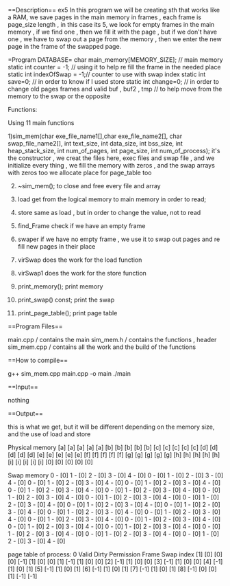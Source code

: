 ==Description==
ex5
In this program we will be creating sth that works like a RAM, we save pages in the main memory in frames , each frame is page_size length , in this case its 5, we look for empty frames
in the main memory , if we find one , then we fill it with the page , but if we don't have one , we have to swap out a page from the memory , then we enter the new page in the frame of the swapped
page.


=Program DATABASE=
char main_memory[MEMORY_SIZE]; // main memory
static int counter = -1; // using it to help re fill the frame in the needed place
static int indexOfSwap = -1;// counter to use with swap index
static int save=0; // in order to know if I used store
static int change=0; // in order to change old pages frames and valid
 buf , buf2 , tmp // to help move from the memory to the swap or the opposite

Functions:

Using 11 main functions

1)sim_mem(char exe_file_name1[],char exe_file_name2[], char swap_file_name2[], int text_size,
              int data_size, int bss_size, int heap_stack_size,
              int num_of_pages, int page_size, int num_of_process);
it's the constructor , we creat the files here, exec files and swap file , and we initialize every thing , we fill the memory with zeros , and the swap arrays with zeros too
we allocate place for page_table too

2) ~sim_mem();
to close and free every file and array

3) load
get from the logical memory to main memory in order to read;

4) store
same as load , but in order to change the value, not to read

5) find_Frame
check if we have an empty frame

6) swaper
if we have no empty frame , we use it to swap out pages and re fill new pages in their place

7) virSwap
does the work for the load function

8) virSwap1
does the work for the store function

9) print_memory();
print memory

10) print_swap() const;
print the swap


11) print_page_table();
print page table

==Program Files==

main.cpp / contains the main
sim_mem.h / contains the functions , header
sim_mem.cpp / contains all the work and the build of the functions

==How to compile==

g++ sim_mem.cpp main.cpp -o main
./main

==Input==

nothing

==Output==

this is what we get, but it will be different depending on the memory size, and the use of load and store

 Physical memory
[a]
[a]
[a]
[a]
[a]
[b]
[b]
[b]
[b]
[b]
[c]
[c]
[c]
[c]
[c]
[d]
[d]
[d]
[d]
[d]
[e]
[e]
[e]
[e]
[e]
[f]
[f]
[f]
[f]
[f]
[g]
[g]
[g]
[g]
[g]
[h]
[h]
[h]
[h]
[h]
[i]
[i]
[i]
[i]
[i]
[0]
[0]
[0]
[0]
[0]

 Swap memory
0 - [0]	1 - [0]	2 - [0]	3 - [0]	4 - [0]
0 - [0]	1 - [0]	2 - [0]	3 - [0]	4 - [0]
0 - [0]	1 - [0]	2 - [0]	3 - [0]	4 - [0]
0 - [0]	1 - [0]	2 - [0]	3 - [0]	4 - [0]
0 - [0]	1 - [0]	2 - [0]	3 - [0]	4 - [0]
0 - [0]	1 - [0]	2 - [0]	3 - [0]	4 - [0]
0 - [0]	1 - [0]	2 - [0]	3 - [0]	4 - [0]
0 - [0]	1 - [0]	2 - [0]	3 - [0]	4 - [0]
0 - [0]	1 - [0]	2 - [0]	3 - [0]	4 - [0]
0 - [0]	1 - [0]	2 - [0]	3 - [0]	4 - [0]
0 - [0]	1 - [0]	2 - [0]	3 - [0]	4 - [0]
0 - [0]	1 - [0]	2 - [0]	3 - [0]	4 - [0]
0 - [0]	1 - [0]	2 - [0]	3 - [0]	4 - [0]
0 - [0]	1 - [0]	2 - [0]	3 - [0]	4 - [0]
0 - [0]	1 - [0]	2 - [0]	3 - [0]	4 - [0]
0 - [0]	1 - [0]	2 - [0]	3 - [0]	4 - [0]
0 - [0]	1 - [0]	2 - [0]	3 - [0]	4 - [0]
0 - [0]	1 - [0]	2 - [0]	3 - [0]	4 - [0]
0 - [0]	1 - [0]	2 - [0]	3 - [0]	4 - [0]
0 - [0]	1 - [0]	2 - [0]	3 - [0]	4 - [0]

 page table of process: 0
Valid	 Dirty	 Permission 	 Frame	 Swap index
 [1]   	  [0]   	[0]        	  [0]     	[-1]
 [1]   	  [0]   	[0]        	  [1]     	[-1]
 [1]   	  [0]   	[0]        	  [2]     	[-1]
 [1]   	  [0]   	[0]        	  [3]     	[-1]
 [1]   	  [0]   	[0]        	  [4]     	[-1]
 [1]   	  [0]   	[1]        	  [5]     	[-1]
 [1]   	  [0]   	[1]        	  [6]     	[-1]
 [1]   	  [0]   	[1]        	  [7]     	[-1]
 [1]   	  [0]   	[1]        	  [8]     	[-1]
 [0]   	  [0]   	[1]        	  [-1]     	[-1]
